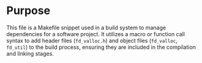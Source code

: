 # Purpose
This file is a Makefile snippet used in a build system to manage dependencies for a software project. It utilizes a macro or function call syntax to add header files (`fd_valloc.h`) and object files (`fd_valloc`, `fd_util`) to the build process, ensuring they are included in the compilation and linking stages.
